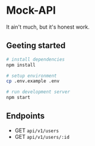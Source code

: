 # Mock-API
It ain't much, but it's honest work.


## Geeting started

```bash
# install dependencies
npm install

# setup environment
cp .env.example .env

# run development server
npm start
```


## Endpoints

* GET `api/v1/users`
* GET `api/v1/users/:id`
